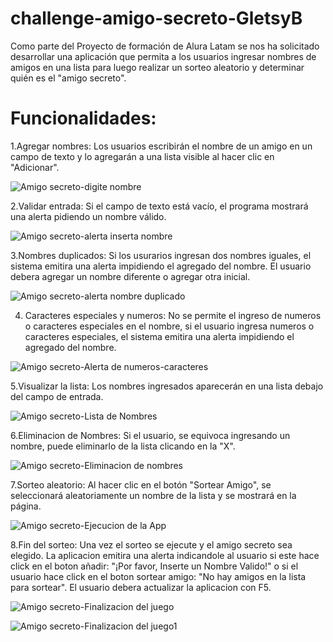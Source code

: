 # challenge-amigo-secreto-GletsyB
Como parte del Proyecto de formación de Alura Latam se nos ha solicitado desarrollar una aplicación que permita a los usuarios ingresar nombres de amigos en una lista para luego realizar un sorteo aleatorio y determinar quién es el "amigo secreto".
# Funcionalidades:
1.Agregar nombres: Los usuarios escribirán el nombre de un amigo en un campo de texto y lo agregarán a una lista visible al hacer clic en "Adicionar".

![Amigo secreto-digite nombre](https://github.com/user-attachments/assets/e1ed3c72-a522-4c5a-98e1-94ed5e12b308)

2.Validar entrada: Si el campo de texto está vacío, el programa mostrará una alerta pidiendo un nombre válido.

![Amigo secreto-alerta inserta nombre](https://github.com/user-attachments/assets/565d106c-29ef-46aa-8c73-eb0bda06dfb9)

3.Nombres duplicados: Si los usurarios ingresan dos nombres iguales, el sistema emitira una alerta impidiendo el agregado del nombre. El usuario debera agregar un nombre diferente o agregar otra inicial.

![Amigo secreto-alerta nombre duplicado](https://github.com/user-attachments/assets/cf1891dc-3c7e-45d2-b871-6eefc1bbbd20)

4. Caracteres especiales y numeros: No se permite el ingreso de numeros o caracteres especiales en el nombre, si el usuario ingresa numeros o caracteres especiales, el sistema emitira una alerta impidiendo el agregado del nombre.

![Amigo secreto-Alerta de numeros-caracteres](https://github.com/user-attachments/assets/f50cd853-ece7-46ed-99a8-eecc6f07c649)

5.Visualizar la lista: Los nombres ingresados aparecerán en una lista debajo del campo de entrada.

![Amigo secreto-Lista de Nombres](https://github.com/user-attachments/assets/c89d2a9f-303c-4fe2-9222-70d92282c03f)

6.Eliminacion de Nombres: Si el usuario, se equivoca ingresando un nombre, puede eliminarlo de la lista clicando en la "X".

![Amigo secreto-Eliminacion de nombres](https://github.com/user-attachments/assets/8a8d81e3-b289-45ee-8ce8-e0620456d595)

7.Sorteo aleatorio: Al hacer clic en el botón "Sortear Amigo", se seleccionará aleatoriamente un nombre de la lista y se mostrará en la página.

![Amigo secreto-Ejecucion de la App](https://github.com/user-attachments/assets/ca66687c-36e7-4358-bea0-5be1f367fbf9)

8.Fin del sorteo: Una vez el sorteo se ejecute y el amigo secreto sea elegido. La aplicacion emitira una alerta indicandole al usuario si este hace click en el boton añadir: "¡Por favor, Inserte un Nombre Valido!" o si el usuario hace click en el boton sortear amigo: "No hay amigos en la lista para sortear". El usuario debera actualizar la aplicacion con F5.

![Amigo secreto-Finalizacion del juego](https://github.com/user-attachments/assets/0c04a7ef-161c-41d3-bc6a-1bb8c0078af0)

![Amigo secreto-Finalizacion del juego1](https://github.com/user-attachments/assets/065c45ed-87dd-47da-b06f-3c37d98854bf)

